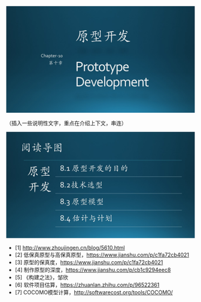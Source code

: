 

<div align="center">
<img src="Images/Slide1.JPG"/>
</div>

（插入一些说明性文字，重点在介绍上下文，串连）

<div align="center">
<img src="Images/Slide2.JPG"/>
</div>


- [1] http://www.zhoujingen.cn/blog/5610.html
- [2] 低保真原型与高保真原型，https://www.jianshu.com/p/c1fa72cb4021
- [3] 原型的保真度，https://www.jianshu.com/p/c1fa72cb4021
- [4] 制作原型的深度，https://www.jianshu.com/p/cb1c9294eec8
- [5] 《构建之法》，邹欣
- [6] 软件项目估算，https://zhuanlan.zhihu.com/p/96522361
- [7] COCOMO模型计算，http://softwarecost.org/tools/COCOMO/